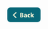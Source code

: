 <!-- Maintainer:     Ryan Young -->
<!-- Last Modified:  Feb 22, 2022 -->
[<img src="../assets/back.svg" height="35"/>](../../README.md/#top)

